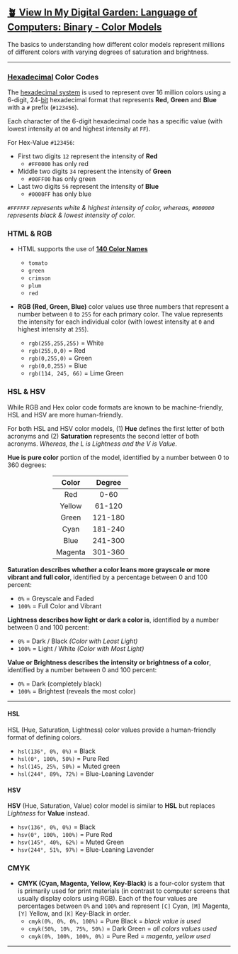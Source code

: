 ## [🪴 View In My Digital Garden: Language of Computers: Binary - Color Models](https://www.aniqa.io/wiki/web/color-models)

The basics to understanding how different color models represent millions of different colors with varying degrees of saturation and brightness.

---

### [Hexadecimal](/wiki/web/hexadecimal) Color Codes

The [hexadecimal system](/wiki/web/hexadecimal) is used to represent over 16 million colors using a 6-digit, 24-[bit](/wiki/web/binary) hexadecimal format that represents **Red**, **Green** and **Blue** with a `#` prefix (`#123456`). 

Each character of the 6-digit hexadecimal code has a specific value (with lowest intensity at `00` and highest intensity at `FF`).

For Hex-Value `#123456`:
- First two digits `12` represent the intensity of **Red** 
    - `#FF0000` has only red
- Middle two digits `34` represent the intensity of **Green**
    - `#00FF00` has only green
- Last two digits `56` represent the intensity of **Blue**
    - `#0000FF` has only blue


<i><code>#FFFFFF</code> represents white & highest intensity of color, whereas, <code>#000000</code> represents black & lowest intensity of color.</i>


###  HTML & RGB

- HTML supports the use of [**140 Color Names**](https://www.w3schools.com/tags/ref_colornames.asp)
    - `tomato`
    - `green`
    - `crimson`
    - `plum`
    - `red`


- **RGB (Red, Green, Blue)** color values use three numbers that represent a number between `0` to `255` for each primary color. The value represents the intensity for each individual color (with lowest intensity at `0` and highest intensity at `255`).
    - `rgb(255,255,255)` = White
    - `rgb(255,0,0)` = Red
    - `rgb(0,255,0)` = Green
    - `rgb(0,0,255)` = Blue
    - `rgb(114, 245, 66)` = Lime Green

### HSL & HSV

While RGB and Hex color code formats are known to be machine-friendly, HSL and HSV are more human-friendly.

For both HSL and HSV color models, (1) **Hue** defines the first letter of both acronyms and (2) **Saturation** represents the second letter of both acronyms. *Whereas, the L is Lightness and the V is Value.*


**Hue is pure color** portion of the model, identified by a number between 0 to 360 degrees:
<center>
<div class="table" style="width:300px;max-width:100%;">

| Color | Degree |
| :---: | :---: |
| Red | 0-60 |
| Yellow | 61-120 |
|  Green | 121-180 |
| Cyan | 181-240 | 
|  Blue | 241-300 |
| Magenta | 301-360 | 

</div>
</center>

**Saturation describes whether a color leans more grayscale or more vibrant and full color**, identified by a percentage between 0 and 100 percent:
- `0%` = Greyscale and Faded
- `100%` = Full Color and Vibrant

**Lightness describes how light or dark a color is**, identified by a number between 0 and 100 percent:
- `0%` = Dark / Black *(Color with Least Light)*
- `100%` = Light / White *(Color with Most Light)*

**Value or Brightness describes the intensity or brightness of a color**, identified by a number between 0 and 100 percent:
- `0%` = Dark (completely black)
- `100%` = Brightest (reveals the most color)

---

#### HSL
HSL (Hue, Saturation, Lightness) color values provide a human-friendly format of defining colors.
- `hsl(136°, 0%, 0%)` = Black
- `hsl(0°, 100%, 50%)` = Pure Red
- `hsl(145, 25%, 50%)` = Muted green
- `hsl(244°, 89%, 72%)` = Blue-Leaning Lavender

#### HSV
**HSV** (Hue, Saturation, Value) color model is similar to **HSL** but replaces *Lightness* for **Value** instead. 
- `hsv(136°, 0%, 0%)` = Black
- `hsv(0°, 100%, 100%)` = Pure Red
- `hsv(145°, 40%, 62%)` = Muted Green
- `hsv(244°, 51%, 97%)` = Blue-Leaning Lavender

### CMYK

- **CMYK (Cyan, Magenta, Yellow, Key-Black)** is a four-color system that is primarily used for print materials (in contrast to computer screens that usually display colors using RGB). Each of the four values are percentages between `0%` and `100%` and represent `[C]` Cyan, `[M]` Magenta, `[Y]` Yellow, and `[K]` Key-Black in order.
    - `cmyk(0%, 0%, 0%, 100%)` = Pure Black = *black value is used*
    - `cmyk(50%, 10%, 75%, 50%)` = Dark Green = *all colors values used*
    - `cmyk(0%, 100%, 100%, 0%)` = Pure Red = *magenta, yellow used*

---
